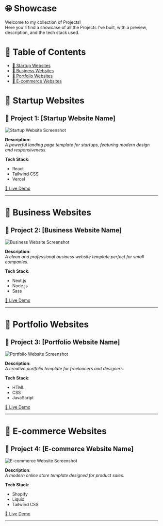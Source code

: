 # 🌐 Showcase

Welcome to my collection of Projects!  
Here you'll find a showcase of all the Projects I've built, with a preview, description, and the tech stack used.

# 📑 Table of Contents
- [🚀 Startup Websites](#-startup-websites)
- [🏢 Business Websites](#-business-websites)
- [🎨 Portfolio Websites](#-portfolio-websites)
- [🛒 E-commerce Websites](#-e-commerce-websites)

# 🚀 Startup Websites

## 📸 Project 1: [Startup Website Name]

![Startup Website Screenshot](./images/startup1.png)

**Description:**  
_A powerful landing page template for startups, featuring modern design and responsiveness._

**Tech Stack:**  
- React
- Tailwind CSS
- Vercel

[🔗 Live Demo](#) 

---

# 🏢 Business Websites

## 📸 Project 2: [Business Website Name]

![Business Website Screenshot](./images/business1.png)

**Description:**  
_A clean and professional business website template perfect for small companies._

**Tech Stack:**  
- Next.js
- Node.js
- Sass

[🔗 Live Demo](#) 

---

# 🎨 Portfolio Websites

## 📸 Project 3: [Portfolio Website Name]

![Portfolio Website Screenshot](./images/portfolio1.png)

**Description:**  
_A creative portfolio template for freelancers and designers._

**Tech Stack:**  
- HTML
- CSS
- JavaScript

[🔗 Live Demo](#) 

---

# 🛒 E-commerce Websites

## 📸 Project 4: [E-commerce Website Name]

![E-commerce Website Screenshot](./images/ecommerce1.png)

**Description:**  
_A modern online store template designed for product sales._

**Tech Stack:**  
- Shopify
- Liquid
- Tailwind CSS

[🔗 Live Demo](#) 

---
